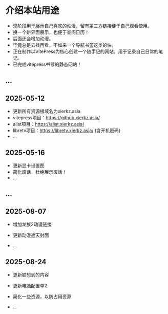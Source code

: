 # 介绍本站用途

+ 现阶段用于展示自己喜欢的动漫，留有第三方链接便于自己观看使用。
+ 换一个新界面展示，也便于查阅日历！
+ 后面还会增加动漫。
+ 毕竟总是去找再看，不如来一个导航书签这类的快。
+ 正在制作以VitePress为核心创建一个随手记的网站，用于记录自己日常的笔记。
+ 已完成vitepress书写的静态网站！

## …

## 2025-05-12

+ 更新所有资源根域名为xierkz.asia
+ vitepress项目：https://github.xierkz.asia/
+ alist项目：https://alist.xierkz.asia/
+ libretv项目：https://libretv.xierkz.asia/  (含开机密码)
+ …

## 2025-05-16

+ 更新显卡设置图
+ 简化废话，杜绝展示废话！
+ …

## …

## 2025-08-07

+ 增加龙族2动漫链接

+ 更新动漫遮天封面

+ …

## 2025-08-24

+ 更新联想到的内容

+ 更新电脑配置单2

+ 简化一些资源，以防占用资源

+ …
